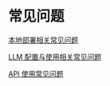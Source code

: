 # 常见问题

[本地部署相关常见问题](https://docs.fusionworks.ai/v/zh-hans/getting-started/faq/install-faq)

[LLM 配置与使用相关常见问题](https://docs.fusionworks.ai/v/zh-hans/getting-started/faq/llms-use-faq)

[API 使用常见问题](broken-reference)
